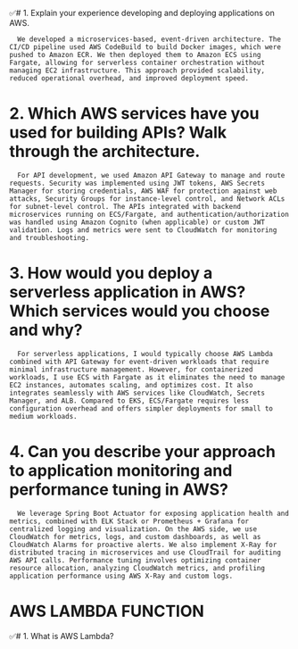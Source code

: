 ✅#  1. Explain your experience developing and deploying applications on AWS.

      We developed a microservices-based, event-driven architecture. The CI/CD pipeline used AWS CodeBuild to build Docker images, which were pushed to Amazon ECR. We then deployed them to Amazon ECS using Fargate, allowing for serverless container orchestration without managing EC2 infrastructure. This approach provided scalability, reduced operational overhead, and improved deployment speed.

# 2. Which AWS services have you used for building APIs? Walk through the architecture.

      For API development, we used Amazon API Gateway to manage and route requests. Security was implemented using JWT tokens, AWS Secrets Manager for storing credentials, AWS WAF for protection against web attacks, Security Groups for instance-level control, and Network ACLs for subnet-level control. The APIs integrated with backend microservices running on ECS/Fargate, and authentication/authorization was handled using Amazon Cognito (when applicable) or custom JWT validation. Logs and metrics were sent to CloudWatch for monitoring and troubleshooting.

# 3. How would you deploy a serverless application in AWS? Which services would you choose and why?

      For serverless applications, I would typically choose AWS Lambda combined with API Gateway for event-driven workloads that require minimal infrastructure management. However, for containerized workloads, I use ECS with Fargate as it eliminates the need to manage EC2 instances, automates scaling, and optimizes cost. It also integrates seamlessly with AWS services like CloudWatch, Secrets Manager, and ALB. Compared to EKS, ECS/Fargate requires less configuration overhead and offers simpler deployments for small to medium workloads.

#  4. Can you describe your approach to application monitoring and performance tuning in AWS?

      We leverage Spring Boot Actuator for exposing application health and metrics, combined with ELK Stack or Prometheus + Grafana for centralized logging and visualization. On the AWS side, we use CloudWatch for metrics, logs, and custom dashboards, as well as CloudWatch Alarms for proactive alerts. We also implement X-Ray for distributed tracing in microservices and use CloudTrail for auditing AWS API calls. Performance tuning involves optimizing container resource allocation, analyzing CloudWatch metrics, and profiling application performance using AWS X-Ray and custom logs.
# AWS LAMBDA FUNCTION
 
 ✅#   1. What is AWS Lambda?
